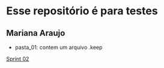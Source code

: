 # Esse repositório é para testes

## Mariana Araujo

* pasta_01: contem um arquivo .keep

[Sprint 02]()

